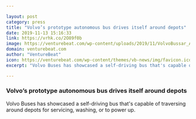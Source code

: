 ```yaml
---

layout: post
category: press
title: "Volvo’s prototype autonomous bus drives itself around depots"
date: 2019-11-13 15:16:33
link: https://vrhk.co/2O89f0b
image: https://venturebeat.com/wp-content/uploads/2019/11/VolvoBussar_Autonomous_1.jpg?w=1200&strip=all
domain: venturebeat.com
author: "VentureBeat"
icon: https://venturebeat.com/wp-content/themes/vb-news/img/favicon.ico
excerpt: "Volvo Buses has showcased a self-driving bus that's capable of traversing around depots for servicing, washing, or to power up."

---
```


### Volvo’s prototype autonomous bus drives itself around depots

Volvo Buses has showcased a self-driving bus that's capable of traversing around depots for servicing, washing, or to power up.